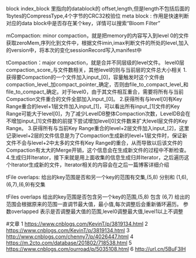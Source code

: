 block index_block 里指向的datablock的 offset,length,但是length不包括后面的1bytes的CompressType,4个字节的CRC32校验位
meta block : 作用是快速判断对应的data block中是否存在某个key，详情可以搜索“Bloom Filter”


mCompaction: minor compaction，就是把memory的内容写入到level 0的文件
   获取zeroMem,序列化到文件中，根据文件imin,imax判断文件的所处的level,加入的version中，将本次的变化sessionRecord写入manifest中

tCompaction：major compaction，就是合并不同层级的level文件。
   level0层compaction_score_与文件数相关，其他level的则与当前层的文件总大小相关
   1.获得要Compaction的一个文件加入input_[0]，容量触发时这个文件由compaction_level_加compact_pointer_确定，否则由file_to_compact_level_和file_to_compact_确定。对于level0，由于其文件相互重合，需要将所有与当前Compaction文件重合的文件全部加入input_[0]。
   2.获得所有与level[0]有Key Range重合的level+1层文件加入input_[1]，可以看出所有input_[1]文件的Key Range可能大于level[0]，为了减少LevelDB整体Compaction次数，LevelDB会在不增加input_[1]文件数的前提下尝试增加level[0]文件数来扩大level层文件的Key Range。
   3.获得所有与当前Key Range重合的level+2层文件加入input_[2]，这里记录level+2层的文件信息是为了Compaction生成新的level+1层文件时，保证新文件不会与level+2中太多的文件有Key Range的重合，从而导致以后该文件的Compaction有太大的Merge开销，这个信息会在生成新文件的过程中不断检查。
   4.生成归并Iterator，接下来就是用上面收集的信息生成归并Iterator，之后遍历这个Iterator生成新的文件，Iterator相关的内容会在之后一篇博客详细介绍
 
tFile overlaps:
    给出的key范围是否和另一个key的范围有交集,(5,8) 分别和 (1,6),(6,7),(6,9)有交集

tFiles overlaps
    给出的key范围是否包含另一个key的范围,(5,8) 包含 (6,7)
    给出的范围会根据原来的范围一直调节最大值，最小值,每次调整后会重新循环遍历。
    参数overlapped 表示是否调整最大值的范围,level0调整最大值,level1以上不调整

#文章
  1 https://www.cnblogs.com/KevinT/p/3819134.html
  2 https://www.cnblogs.com/KevinT/p/3819134.html
  3 http://www.cnblogs.com/chenny7/p/4026447.html
  4 https://m.2cto.com/database/201802/718538.html
  5 https://www.cnblogs.com/ourroad/p/5035108.html
  6 http://url.cn/5BuF3lH
